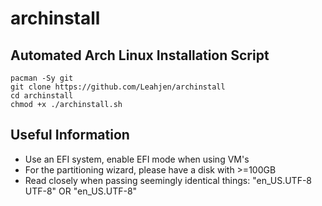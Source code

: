 # archinstall
## Automated Arch Linux Installation Script

```
pacman -Sy git
git clone https://github.com/Leahjen/archinstall
cd archinstall
chmod +x ./archinstall.sh
```

## Useful Information
- Use an EFI system, enable EFI mode when using VM's
- For the partitioning wizard, please have a disk with >=100GB
- Read closely when passing seemingly identical things: "en_US.UTF-8 UTF-8" OR "en_US.UTF-8"

